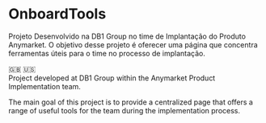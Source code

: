 # OnboardTools
Projeto Desenvolvido na DB1 Group no time de Implantação do Produto Anymarket.
O objetivo desse projeto é oferecer uma página que concentra ferramentas úteis para o time no processo de implantação. 


:uk: :us: <br>
Project developed at DB1 Group within the Anymarket Product Implementation team.

The main goal of this project is to provide a centralized page that offers a range of useful tools for the team during the implementation process.
